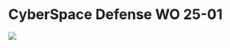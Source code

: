 # CyberSpace Defense WO 25-01

<img src=https://github.com/SEUNGHO-Y00/ProfessionalStudy/issues/2#issue-2889914948>
